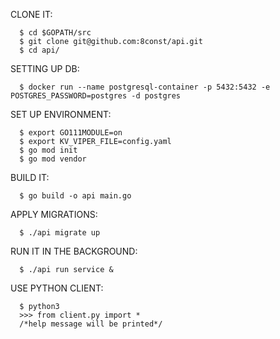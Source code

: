 CLONE IT:

      $ cd $GOPATH/src
      $ git clone git@github.com:8const/api.git
      $ cd api/

SETTING UP DB:

      $ docker run --name postgresql-container -p 5432:5432 -e POSTGRES_PASSWORD=postgres -d postgres 

SET UP ENVIRONMENT:

      $ export GO111MODULE=on
      $ export KV_VIPER_FILE=config.yaml
      $ go mod init
      $ go mod vendor

BUILD IT:

      $ go build -o api main.go 

APPLY MIGRATIONS:

      $ ./api migrate up


RUN IT IN THE BACKGROUND:
      
      $ ./api run service &
      
      
USE PYTHON CLIENT:

      $ python3
      >>> from client.py import *
      /*help message will be printed*/
